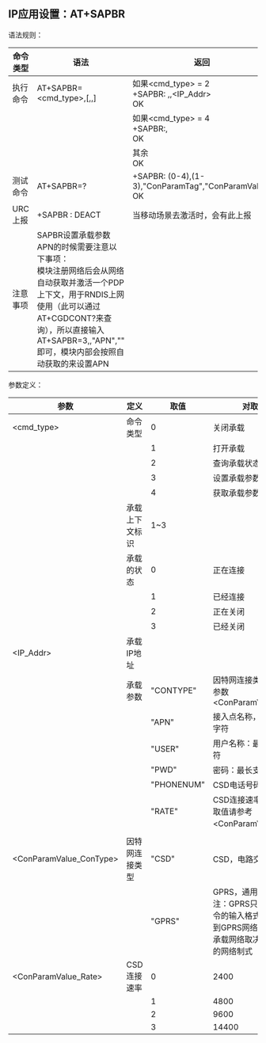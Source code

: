 ## IP应用设置：AT+SAPBR

语法规则：

| 命令类型 | 语法                                                         | 返回                                                         |
| -------- | ------------------------------------------------------------ | ------------------------------------------------------------ |
| 执行命令 | AT+SAPBR=<cmd_type>,<cid>[,<ConParamTag>,<ConParamValue>]    | 如果<cmd_type> = 2<br>+SAPBR: <cid>,<Status>,<IP_Addr><br> OK |
|          |                                                              | 如果<cmd_type> = 4<br>+SAPBR:<ConParamTag>,<ConParamValue> <br>OK |
|          |                                                              | 其余<br>OK                                                   |
| 测试命令 | AT+SAPBR=?                                                   | +SAPBR: (0-4),(1-3),"ConParamTag","ConParamValue" <br>OK     |
| URC上报  | +SAPBR <cid>: DEACT                                          | 当移动场景去激活时，会有此上报                               |
| 注意事项 | SAPBR设置承载参数APN的时候需要注意以下事项：<br> 模块注册网络后会从网络自动获取<apn>并激活一个PDP上下文，用于RNDIS上网使用（此<apn>可以通过AT+CGDCONT?来查询），所以直接输入AT+SAPBR=3,<cid>,"APN","" 即可，模块内部会按照自动获取的<apn>来设置APN |                                                              |

 

参数定义：

| 参数                    | 定义           | 取值       | 对取值的说明                                                 |
| ----------------------- | -------------- | ---------- | ------------------------------------------------------------ |
| <cmd_type>              | 命令类型       | 0          | 关闭承载                                                     |
|                         |                | 1          | 打开承载                                                     |
|                         |                | 2          | 查询承载状态                                                 |
|                         |                | 3          | 设置承载参数                                                 |
|                         |                | 4          | 获取承载参数                                                 |
| <cid>                   | 承载上下文标识 | 1~3        |                                                              |
| <Status>                | 承载的状态     | 0          | 正在连接                                                     |
|                         |                | 1          | 已经连接                                                     |
|                         |                | 2          | 正在关闭                                                     |
|                         |                | 3          | 已经关闭                                                     |
| <IP_Addr>               | 承载IP地址     |            |                                                              |
| <ConParamTag>           | 承载参数       | "CONTYPE"  | 因特网连接类型。取值请参考参数<ConParamValue_ConType>        |
|                         |                | "APN"      | 接入点名称，最长支持 50 个字符                               |
|                         |                | "USER"     | 用户名称：最长支持 50 个字符                                 |
|                         |                | "PWD"      | 密码：最长支持 50 个字符                                     |
|                         |                | "PHONENUM" | CSD电话号码                                                  |
|                         |                | "RATE"     | CSD连接速率。<br>取值请参考<ConParamValue_Rate>。            |
| <ConParamValue>         |                |            |                                                              |
| <ConParamValue_ConType> | 因特网连接类型 | "CSD"      | CSD，电路交换数据业务                                        |
|                         |                | "GPRS"     | GPRS，通用分组无线业务<br>注：GPRS只是兼容2G模块指令的输入格式，不会强制切换到GPRS网络上，真实的数据承载网络取决于模块当时注册的网络制式 |
| <ConParamValue_Rate>    | CSD连接速率    | 0          | 2400                                                         |
|                         |                | 1          | 4800                                                         |
|                         |                | 2          | 9600                                                         |
|                         |                | 3          | 14400                                                        |
